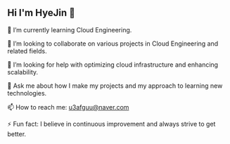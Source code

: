## Hi I'm HyeJin 👋

🌱 I’m currently learning Cloud Engineering.

👯 I’m looking to collaborate on various projects in Cloud Engineering and related fields.

🤔 I’m looking for help with optimizing cloud infrastructure and enhancing scalability.

💬 Ask me about how I make my projects and my approach to learning new technologies.

📫 How to reach me: u3afguu@naver.com

⚡ Fun fact: I believe in continuous improvement and always strive to get better.


